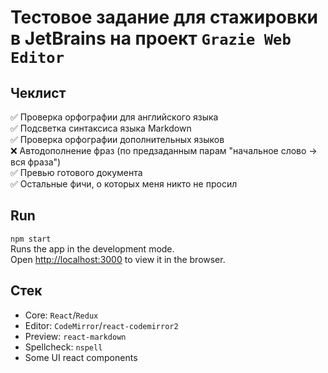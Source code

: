 # Тестовое задание для стажировки в JetBrains на проект `Grazie Web Editor`
## Чеклист

✅ Проверка орфографии для английского языка  
✅ Подсветка синтаксиса языка Markdown  
✅ Проверка орфографии дополнительных языков  
❌ Автодополнение фраз (по предзаданным парам "начальное слово -> вся фраза")  
✅ Превью готового документа  
✅ Остальные фичи, о которых меня никто не просил

## Run
`npm start`  
Runs the app in the development mode.  
Open [http://localhost:3000](http://localhost:3000) to view it in the browser.

## Стек
* Core: `React`/`Redux`
* Editor: `CodeMirror`/`react-codemirror2`
* Preview: `react-markdown`
* Spellcheck: `nspell`
* Some UI react components